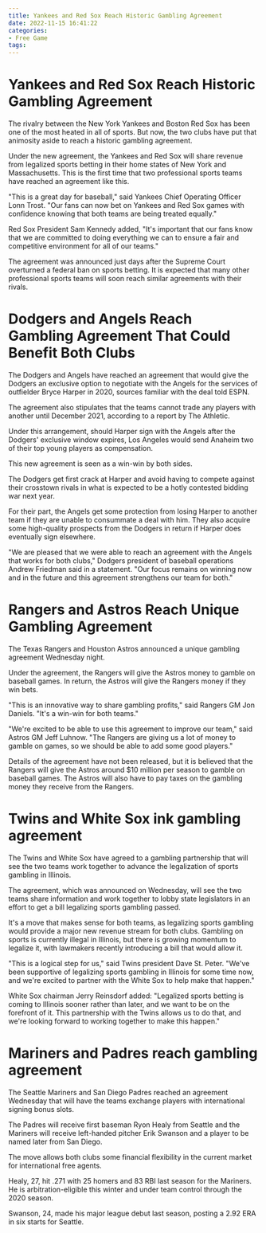 ```yaml
---
title: Yankees and Red Sox Reach Historic Gambling Agreement
date: 2022-11-15 16:41:22
categories:
- Free Game
tags:
---
```



#  Yankees and Red Sox Reach Historic Gambling Agreement

The rivalry between the New York Yankees and Boston Red Sox has been one of the most heated in all of sports. But now, the two clubs have put that animosity aside to reach a historic gambling agreement.

Under the new agreement, the Yankees and Red Sox will share revenue from legalized sports betting in their home states of New York and Massachusetts. This is the first time that two professional sports teams have reached an agreement like this.

"This is a great day for baseball," said Yankees Chief Operating Officer Lonn Trost. "Our fans can now bet on Yankees and Red Sox games with confidence knowing that both teams are being treated equally."

Red Sox President Sam Kennedy added, "It's important that our fans know that we are committed to doing everything we can to ensure a fair and competitive environment for all of our teams."

The agreement was announced just days after the Supreme Court overturned a federal ban on sports betting. It is expected that many other professional sports teams will soon reach similar agreements with their rivals.

#  Dodgers and Angels Reach Gambling Agreement That Could Benefit Both Clubs

The Dodgers and Angels have reached an agreement that would give the Dodgers an exclusive option to negotiate with the Angels for the services of outfielder Bryce Harper in 2020, sources familiar with the deal told ESPN.

The agreement also stipulates that the teams cannot trade any players with another until December 2021, according to a report by The Athletic.

Under this arrangement, should Harper sign with the Angels after the Dodgers' exclusive window expires, Los Angeles would send Anaheim two of their top young players as compensation.

This new agreement is seen as a win-win by both sides.

The Dodgers get first crack at Harper and avoid having to compete against their crosstown rivals in what is expected to be a hotly contested bidding war next year.

For their part, the Angels get some protection from losing Harper to another team if they are unable to consummate a deal with him. They also acquire some high-quality prospects from the Dodgers in return if Harper does eventually sign elsewhere.

"We are pleased that we were able to reach an agreement with the Angels that works for both clubs," Dodgers president of baseball operations Andrew Friedman said in a statement. "Our focus remains on winning now and in the future and this agreement strengthens our team for both."

#  Rangers and Astros Reach Unique Gambling Agreement

The Texas Rangers and Houston Astros announced a unique gambling agreement Wednesday night.

Under the agreement, the Rangers will give the Astros money to gamble on baseball games. In return, the Astros will give the Rangers money if they win bets.

"This is an innovative way to share gambling profits," said Rangers GM Jon Daniels. "It's a win-win for both teams."

"We're excited to be able to use this agreement to improve our team," said Astros GM Jeff Luhnow. "The Rangers are giving us a lot of money to gamble on games, so we should be able to add some good players."

Details of the agreement have not been released, but it is believed that the Rangers will give the Astros around $10 million per season to gamble on baseball games. The Astros will also have to pay taxes on the gambling money they receive from the Rangers.

#  Twins and White Sox ink gambling agreement

The Twins and White Sox have agreed to a gambling partnership that will see the two teams work together to advance the legalization of sports gambling in Illinois.

The agreement, which was announced on Wednesday, will see the two teams share information and work together to lobby state legislators in an effort to get a bill legalizing sports gambling passed.

It's a move that makes sense for both teams, as legalizing sports gambling would provide a major new revenue stream for both clubs. Gambling on sports is currently illegal in Illinois, but there is growing momentum to legalize it, with lawmakers recently introducing a bill that would allow it.

"This is a logical step for us," said Twins president Dave St. Peter. "We've been supportive of legalizing sports gambling in Illinois for some time now, and we're excited to partner with the White Sox to help make that happen."

White Sox chairman Jerry Reinsdorf added: "Legalized sports betting is coming to Illinois sooner rather than later, and we want to be on the forefront of it. This partnership with the Twins allows us to do that, and we're looking forward to working together to make this happen."

#  Mariners and Padres reach gambling agreement

The Seattle Mariners and San Diego Padres reached an agreement Wednesday that will have the teams exchange players with international signing bonus slots.

The Padres will receive first baseman Ryon Healy from Seattle and the Mariners will receive left-handed pitcher Erik Swanson and a player to be named later from San Diego.

The move allows both clubs some financial flexibility in the current market for international free agents.

Healy, 27, hit .271 with 25 homers and 83 RBI last season for the Mariners. He is arbitration-eligible this winter and under team control through the 2020 season.

Swanson, 24, made his major league debut last season, posting a 2.92 ERA in six starts for Seattle.